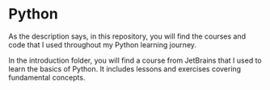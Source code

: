 # Python

As the description says, in this repository, you will find the courses and code that I used throughout my Python learning journey.

In the introduction folder, you will find a course from JetBrains that I used to learn the basics of Python. It includes lessons and exercises covering fundamental concepts.
